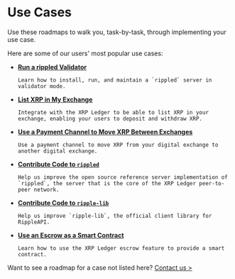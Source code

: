 # Use Cases

Use these roadmaps to walk you, task-by-task, through implementing your use case.

Here are some of our users' most popular use cases:

* **[Run a rippled Validator](run-a-rippled-validator.html)**

      Learn how to install, run, and maintain a `rippled` server in validator mode.

* **[List XRP in My Exchange](list-xrp-in-your-exchange.html)**

      Integrate with the XRP Ledger to be able to list XRP in your exchange, enabling your users to deposit and withdraw XRP.

* **[Use a Payment Channel to Move XRP Between Exchanges](use-a-payment-channel-to-move-xrp-between-exchanges.html)**

      Use a payment channel to move XRP from your digital exchange to another digital exchange.

* **[Contribute Code to `rippled`](contribute-code-to-rippled.html)**

      Help us improve the open source reference server implementation of `rippled`, the server that is the core of the XRP Ledger peer-to-peer network.

* **[Contribute Code to `ripple-lib`](contribute-code-to-ripple-lib.html)**

      Help us improve `ripple-lib`, the official client library for RippleAPI.

* **[Use an Escrow as a Smart Contract](use-an-escrow-as-a-smart-contract.html)**

      Learn how to use the XRP Ledger escrow feature to provide a smart contract.

Want to see a roadmap for a case not listed here? [Contact us >](mailto:docs@ripple.com)
